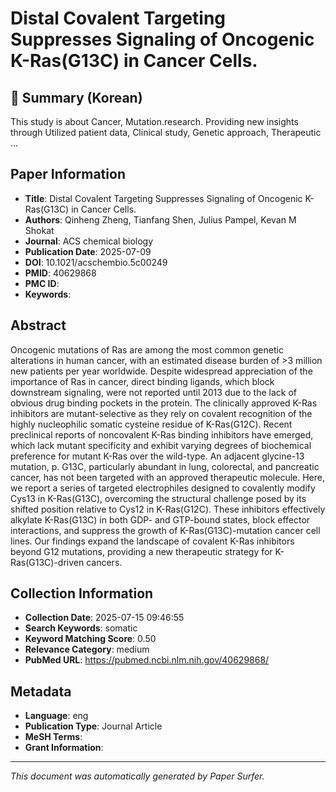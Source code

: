 # Distal Covalent Targeting Suppresses Signaling of Oncogenic K-Ras(G13C) in Cancer Cells.

## 📝 Summary (Korean)
This study is about Cancer, Mutation.research. Providing new insights through Utilized patient data, Clinical study, Genetic approach, Therapeutic ...

## Paper Information
- **Title**: Distal Covalent Targeting Suppresses Signaling of Oncogenic K-Ras(G13C) in Cancer Cells.
- **Authors**: Qinheng Zheng, Tianfang Shen, Julius Pampel, Kevan M Shokat
- **Journal**: ACS chemical biology
- **Publication Date**: 2025-07-09
- **DOI**: 10.1021/acschembio.5c00249
- **PMID**: 40629868
- **PMC ID**: 
- **Keywords**: 

## Abstract
Oncogenic mutations of Ras are among the most common genetic alterations in human cancer, with an estimated disease burden of >3 million new patients per year worldwide. Despite widespread appreciation of the importance of Ras in cancer, direct binding ligands, which block downstream signaling, were not reported until 2013 due to the lack of obvious drug binding pockets in the protein. The clinically approved K-Ras inhibitors are mutant-selective as they rely on covalent recognition of the highly nucleophilic somatic cysteine residue of K-Ras(G12C). Recent preclinical reports of noncovalent K-Ras binding inhibitors have emerged, which lack mutant specificity and exhibit varying degrees of biochemical preference for mutant K-Ras over the wild-type. An adjacent glycine-13 mutation, p. G13C, particularly abundant in lung, colorectal, and pancreatic cancer, has not been targeted with an approved therapeutic molecule. Here, we report a series of targeted electrophiles designed to covalently modify Cys13 in K-Ras(G13C), overcoming the structural challenge posed by its shifted position relative to Cys12 in K-Ras(G12C). These inhibitors effectively alkylate K-Ras(G13C) in both GDP- and GTP-bound states, block effector interactions, and suppress the growth of K-Ras(G13C)-mutation cancer cell lines. Our findings expand the landscape of covalent K-Ras inhibitors beyond G12 mutations, providing a new therapeutic strategy for K-Ras(G13C)-driven cancers.

## Collection Information
- **Collection Date**: 2025-07-15 09:46:55
- **Search Keywords**: somatic
- **Keyword Matching Score**: 0.50
- **Relevance Category**: medium
- **PubMed URL**: https://pubmed.ncbi.nlm.nih.gov/40629868/

## Metadata
- **Language**: eng
- **Publication Type**: Journal Article
- **MeSH Terms**: 
- **Grant Information**: 

---
*This document was automatically generated by Paper Surfer.*
